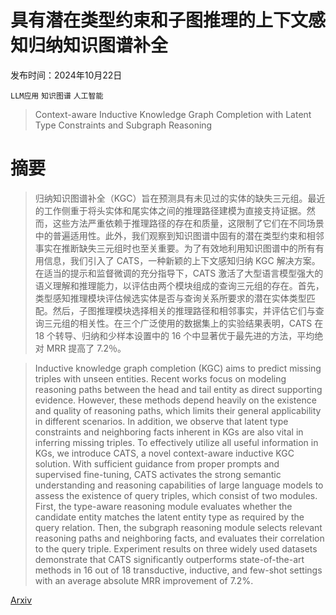 # 具有潜在类型约束和子图推理的上下文感知归纳知识图谱补全

发布时间：2024年10月22日

`LLM应用` `知识图谱` `人工智能`

> Context-aware Inductive Knowledge Graph Completion with Latent Type Constraints and Subgraph Reasoning

# 摘要

> 归纳知识图谱补全（KGC）旨在预测具有未见过的实体的缺失三元组。最近的工作侧重于将头实体和尾实体之间的推理路径建模为直接支持证据。然而，这些方法严重依赖于推理路径的存在和质量，这限制了它们在不同场景中的普遍适用性。此外，我们观察到知识图谱中固有的潜在类型约束和相邻事实在推断缺失三元组时也至关重要。为了有效地利用知识图谱中的所有有用信息，我们引入了 CATS，一种新颖的上下文感知归纳 KGC 解决方案。在适当的提示和监督微调的充分指导下，CATS 激活了大型语言模型强大的语义理解和推理能力，以评估由两个模块组成的查询三元组的存在。首先，类型感知推理模块评估候选实体是否与查询关系所要求的潜在实体类型匹配。然后，子图推理模块选择相关的推理路径和相邻事实，并评估它们与查询三元组的相关性。在三个广泛使用的数据集上的实验结果表明，CATS 在 18 个转导、归纳和少样本设置中的 16 个中显著优于最先进的方法，平均绝对 MRR 提高了 7.2％。

> Inductive knowledge graph completion (KGC) aims to predict missing triples with unseen entities. Recent works focus on modeling reasoning paths between the head and tail entity as direct supporting evidence. However, these methods depend heavily on the existence and quality of reasoning paths, which limits their general applicability in different scenarios. In addition, we observe that latent type constraints and neighboring facts inherent in KGs are also vital in inferring missing triples. To effectively utilize all useful information in KGs, we introduce CATS, a novel context-aware inductive KGC solution. With sufficient guidance from proper prompts and supervised fine-tuning, CATS activates the strong semantic understanding and reasoning capabilities of large language models to assess the existence of query triples, which consist of two modules. First, the type-aware reasoning module evaluates whether the candidate entity matches the latent entity type as required by the query relation. Then, the subgraph reasoning module selects relevant reasoning paths and neighboring facts, and evaluates their correlation to the query triple. Experiment results on three widely used datasets demonstrate that CATS significantly outperforms state-of-the-art methods in 16 out of 18 transductive, inductive, and few-shot settings with an average absolute MRR improvement of 7.2%.

[Arxiv](https://arxiv.org/abs/2410.16803)